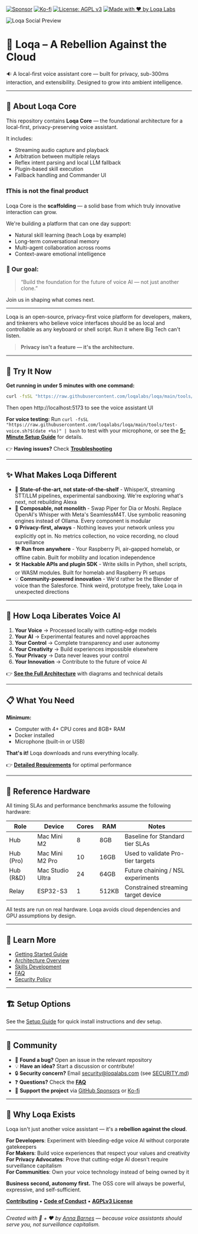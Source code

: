 [![Sponsor](https://img.shields.io/badge/Sponsor-Loqa-ff69b4?logo=githubsponsors&style=for-the-badge)](https://github.com/sponsors/annabarnes1138)
[![Ko-fi](https://img.shields.io/badge/Buy%20me%20a%20coffee-Ko--fi-FF5E5B?logo=ko-fi&logoColor=white&style=for-the-badge)](https://ko-fi.com/annabarnes)
[![License: AGPL v3](https://img.shields.io/badge/License-AGPL--3.0-blue?style=for-the-badge)](LICENSE)
[![Made with ❤️ by Loqa Labs](https://img.shields.io/badge/Made%20with%20%E2%9D%A4%EF%B8%8F-by%20LoqaLabs-ffb6c1?style=for-the-badge)](https://loqalabs.com)

![Loqa Social Preview](https://github.com/user-attachments/assets/99016e57-ace5-4140-a4f3-c49262f83253)

# 🦜 Loqa – A Rebellion Against the Cloud

🔉 A local-first voice assistant core — built for privacy, sub-300ms interaction, and extensibility. Designed to grow into ambient intelligence.

---

## 🌱 About Loqa Core

This repository contains **Loqa Core** — the foundational architecture for a local-first, privacy-preserving voice assistant.

It includes:

- Streaming audio capture and playback
- Arbitration between multiple relays
- Reflex intent parsing and local LLM fallback
- Plugin-based skill execution
- Fallback handling and Commander UI

### ❗This is not the final product

Loqa Core is the **scaffolding** — a solid base from which truly innovative interaction can grow.

We're building a platform that can one day support:

- Natural skill learning (teach Loqa by example)
- Long-term conversational memory
- Multi-agent collaboration across rooms
- Context-aware emotional intelligence

### 🧠 Our goal:

> “Build the foundation for the future of voice AI — not just another clone.”

Join us in shaping what comes next.

---

Loqa is an open-source, privacy-first voice platform for developers, makers, and tinkerers who believe voice interfaces should be as local and controllable as any keyboard or shell script. Run it where Big Tech can't listen.

> **Privacy isn't a feature — it's the architecture.**

---

## 🚀 Try It Now

**Get running in under 5 minutes with one command:**

```bash
curl -fsSL "https://raw.githubusercontent.com/loqalabs/loqa/main/tools/setup.sh?$(date +%s)" | bash
```

Then open http://localhost:5173 to see the voice assistant UI

**For voice testing:** Run `curl -fsSL "https://raw.githubusercontent.com/loqalabs/loqa/main/tools/test-voice.sh?$(date +%s)" | bash` to test with your microphone, or see the **[5-Minute Setup Guide](./docs/getting-started-5min.md)** for details.

👉 **Having issues?** Check **[Troubleshooting](./docs/troubleshooting.md)**

---

## ✨ What Makes Loqa Different

- 🧠 **State-of-the-art, not state-of-the-shelf** - WhisperX, streaming STT/LLM pipelines, experimental sandboxing. We're exploring what's next, not rebuilding Alexa
- 🧩 **Composable, not monolith** - Swap Piper for Dia or Moshi. Replace OpenAI's Whisper with Meta's SeamlessM4T. Use symbolic reasoning engines instead of Ollama. Every component is modular
- 🔒 **Privacy-first, always** - Nothing leaves your network unless you explicitly opt in. No metrics collection, no voice recording, no cloud surveillance
- 🌍 **Run from anywhere** - Your Raspberry Pi, air-gapped homelab, or offline cabin. Built for mobility and location independence
- 🛠️ **Hackable APIs and plugin SDK** - Write skills in Python, shell scripts, or WASM modules. Built for homelab and Raspberry Pi setups
- 💡 **Community-powered innovation** - We'd rather be the Blender of voice than the Salesforce. Think weird, prototype freely, take Loqa in unexpected directions

---

## 🧱 How Loqa Liberates Voice AI

1. **Your Voice** → Processed locally with cutting-edge models
2. **Your AI** → Experimental features and novel approaches
3. **Your Control** → Complete transparency and user autonomy
4. **Your Creativity** → Build experiences impossible elsewhere
5. **Your Privacy** → Data never leaves your control
6. **Your Innovation** → Contribute to the future of voice AI

👉 **[See the Full Architecture](./docs/architecture.md)** with diagrams and technical details

---

## 📋 What You Need

**Minimum:**

- Computer with 4+ CPU cores and 8GB+ RAM
- Docker installed
- Microphone (built-in or USB)

**That's it!** Loqa downloads and runs everything locally.

👉 **[Detailed Requirements](./docs/quickstart.md#system-requirements)** for optimal performance

---

## 🧮 Reference Hardware

All timing SLAs and performance benchmarks assume the following hardware:

| Role      | Device           | Cores | RAM   | Notes                               |
| --------- | ---------------- | ----- | ----- | ----------------------------------- |
| Hub       | Mac Mini M2      | 8     | 8GB   | Baseline for Standard tier SLAs     |
| Hub (Pro) | Mac Mini M2 Pro  | 10    | 16GB  | Used to validate Pro-tier targets   |
| Hub (R&D) | Mac Studio Ultra | 24    | 64GB  | Future chaining / NSL experiments   |
| Relay     | ESP32-S3         | 1     | 512KB | Constrained streaming target device |

All tests are run on real hardware. Loqa avoids cloud dependencies and GPU assumptions by design.

---

## 📖 Learn More

- [Getting Started Guide](./docs/getting-started-5min.md)
- [Architecture Overview](./docs/architecture.md)
- [Skills Development](./docs/skills.md)
- [FAQ](./docs/faq.md)
- [Security Policy](./SECURITY.md)

---

## 🏗️ Setup Options

See the [Setup Guide](./docs/getting-started-5min.md) for quick install instructions and dev setup.

---

## 🤝 Community

- 🐛 **Found a bug?** Open an issue in the relevant repository
- 💡 **Have an idea?** Start a discussion or contribute!
- 🔒 **Security concern?** Email security@loqalabs.com (see [SECURITY.md](./SECURITY.md))
- ❓ **Questions?** Check the **[FAQ](./docs/faq.md)**
- 💖 **Support the project** via [GitHub Sponsors](https://github.com/sponsors/annabarnes1138) or [Ko-fi](https://ko-fi.com/annabarnes)

---

## 🌟 Why Loqa Exists

Loqa isn't just another voice assistant — it's a **rebellion against the cloud**.

**For Developers**: Experiment with bleeding-edge voice AI without corporate gatekeepers  
**For Makers**: Build voice experiences that respect your values and creativity  
**For Privacy Advocates**: Prove that cutting-edge AI doesn't require surveillance capitalism  
**For Communities**: Own your voice technology instead of being owned by it

**Business second, autonomy first.** The OSS core will always be powerful, expressive, and self-sufficient.

**[Contributing](./CONTRIBUTING.md)** • **[Code of Conduct](./CODE_OF_CONDUCT.md)** • **[AGPLv3 License](./LICENSE)**

---

_Created with 🧠 + ❤️ by [Anna Barnes](https://www.linkedin.com/in/annabethbarnes) — because voice assistants should serve you, not surveillance capitalism._

